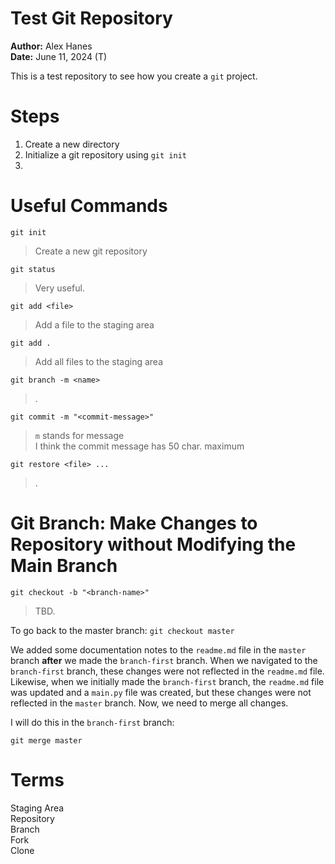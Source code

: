 # Test Git Repository 

**Author:** Alex Hanes  
**Date:** June 11, 2024 (T)  


This is a test repository to see how you create a `git` project.  
# Steps 

1. Create a new directory 
2. Initialize a git repository using `git init` 
3. 

# Useful Commands 

`git init`  
> Create a new git repository 

`git status`  
> Very useful.

`git add <file>`  
> Add a file to the staging area  

`git add .` 
> Add all files to the staging area  

`git branch -m <name>`  
> .

`git commit -m "<commit-message>"` 
> `m` stands for message  
> I think the commit message has 50 char. maximum  

`git restore <file> ...` 
> .




# Git Branch: Make Changes to Repository without Modifying the Main Branch 

`git checkout -b "<branch-name>"` 
> TBD.  

To go back to the master branch: 
`git checkout master`  

We added some documentation notes to the `readme.md` file in the `master` branch **after** we made the `branch-first` branch. When we navigated to the `branch-first` branch, these changes were not reflected in the `readme.md` file. Likewise, when we initially made the `branch-first` branch, the `readme.md` file was updated and a `main.py` file was created, but these changes were not reflected in the `master` branch. Now, we need to merge all changes.  

I will do this in the `branch-first` branch:  

`git merge master`  





# Terms 

Staging Area   
Repository  
Branch  
Fork  
Clone  